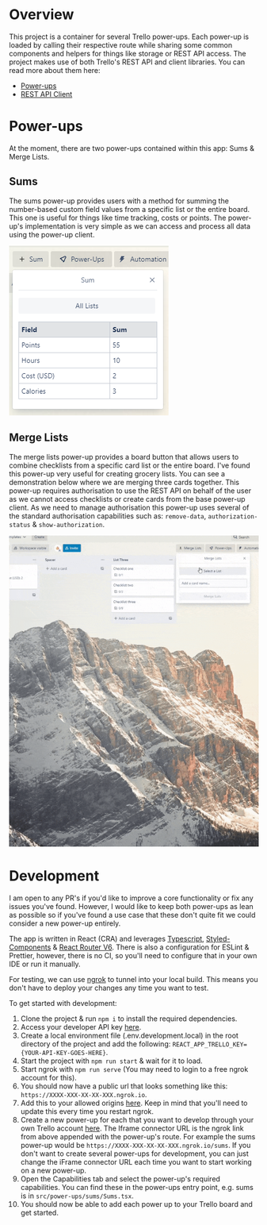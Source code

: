 # Overview

This project is a container for several Trello power-ups. Each power-up is loaded by calling their respective route while sharing some common components and helpers for things like storage or REST API access. The project makes use of both Trello's REST API and client libraries. You can read more about them here: 

 - [Power-ups](https://developer.atlassian.com/cloud/trello/power-ups/)
 - [REST API Client](https://developer.atlassian.com/cloud/trello/guides/client-js/getting-started-with-client-js/)

# Power-ups
At the moment, there are two power-ups contained within this app: Sums & Merge Lists. 

## Sums
The sums power-up provides users with a method for summing the number-based custom field values from a specific list or the entire board. This one is useful for things like time tracking, costs or points. The power-up's implementation is very simple as we can access and process all data using the power-up client.

![Sums power-up screenshot](./public/img/demo-sum.png)

## Merge Lists
The merge lists power-up provides a board button that allows users to combine checklists from a specific card list or the entire board. I've found this power-up very useful for creating grocery lists. You can see a demonstration below where we are merging three cards together. This power-up requires authorisation to use the REST API on behalf of the user as we cannot access checklists or create cards from the base power-up client. As we need to manage authorisation this power-up uses several of the standard authorisation capabilities such as: `remove-data`, `authorization-status` & `show-authorization`.

![Merge list power-up demo video](./public/img/demo-merge-lists.gif)

# Development
I am open to any PR's if you'd like to improve a core functionality or fix any issues you've found. However, I would like to keep both power-ups as lean as possible so if you've found a use case that these don't quite fit we could consider a new power-up entirely. 

The app is written in React (CRA) and leverages [Typescript](https://www.typescriptlang.org/), [Styled-Components](https://styled-components.com/) & [React Router V6](https://reactrouter.com/docs/en/v6/getting-started/overview). There is also a configuration for ESLint & Prettier, however, there is no CI, so you'll need to configure that in your own IDE or run it manually. 

For testing, we can use [ngrok](https://ngrok.com/) to tunnel into your local build. This means you don't have to deploy your changes any time you want to test.

To get started with development:
1. Clone the project & run `npm i` to install the required dependencies.
2. Access your developer API key [here](https://trello.com/app-key).
3. Create a local environment file (.env.development.local) in the root directory of the project and add the following: `REACT_APP_TRELLO_KEY={YOUR-API-KEY-GOES-HERE}`.
4. Start the project with `npm run start` & wait for it to load.
5. Start ngrok with `npm run serve` (You may need to login to a free ngrok account for this).
6. You should now have a public url that looks something like this: `https://XXXX-XXX-XX-XX-XXX.ngrok.io`.
7. Add this to your allowed origins [here](https://trello.com/app-key). Keep in mind that you'll need to update this every time you restart ngrok.
8. Create a new power-up for each that you want to develop through your own Trello account [here](https://trello.com/power-ups/admin). The Iframe connector URL is the ngrok link from above appended with the power-up's route. For example the sums power-up would be `https://XXXX-XXX-XX-XX-XXX.ngrok.io/sums`. If you don't want to create several power-ups for development, you can just change the iFrame connector URL each time you want to start working on a new power-up.
9. Open the Capabilities tab and select the power-up's required capabilities. You can find these in the power-ups entry point, e.g. sums is in `src/power-ups/sums/Sums.tsx`.
12. You should now be able to add each power up to your Trello board and get started.
